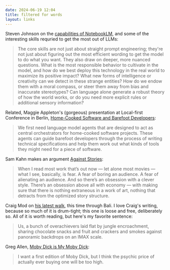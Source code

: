 ```yaml
---
date: 2024-06-19 12:04 
title: filtered for words
layout: links
---
```


Steven Johnson on the [capabilities of NotebookLM](https://adjacentpossible.substack.com/p/revenge-of-the-humanities), and some of the interesting skills requried to get the most out of LLMs:

> The core skills are not just about straight prompt engineering; they're not just about figuring out the most efficient wording to get the model to do what you want. They also draw on deeper, more nuanced questions. What is the most responsible behavior to cultivate in the model, and how do we best deploy this technology in the real world to maximize its positive impact? What new forms of intelligence or creativity can we detect in these strange entities? How do we endow them with a moral compass, or steer them away from bias and inaccurate stereotypes? Can language alone generate a robust theory of how the world works, or do you need more explicit rules or additional sensory information?

Related, Maggie Appleton's (gorgeous) presentation at Local-first Conference in Berlin, [Home-Cooked Software and Barefoot Developers](https://maggieappleton.com/home-cooked-software):

> We first need language model agents that are designed to act as central orchestrators for home-cooked software projects. These agents can guide barefoot developers through the process of writing technical specifications and help them work out what kinds of tools they might need for a piece of software.

Sam Kahn makes an argument [Against Stories](https://samkahn.substack.com/p/against-stories):

> When I read most work that’s out now — let alone most movies — what I see, basically, is fear. A fear of boring an audience. A fear of alienating an audience. And so there’s an obsession with a clever style. There’s an obsession above all with economy — with making sure that there is nothing extraneous in a work of art, nothing that detracts from the optimized story structure.

Craig Mod on [his latest walk](https://craigmod.com/ridgeline/188/), this time through Bali. I love Craig's writing, because so much of it is drum-tight; this one is loose and free, deliberately so. All of it is worth reading, but here's my favorite sentence:

> Us, a bunch of overachievers laid flat by jungle encroachment, sharing chocolate snacks and fruit and crackers and smokes against panoramic backdrops on an IMAX scale.

Greg Allen, [Moby Dick is My Moby Dick](https://greg.org/archive/2024/06/17/moby-dick-is-my-moby-dick.html):

> I want a first edition of Moby Dick, but I think the psychic price of actually ever buying one will be too high.
